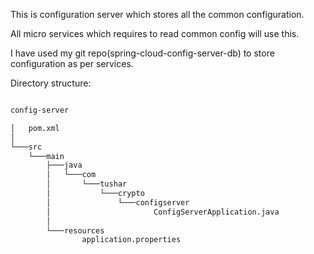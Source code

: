 This is configuration server which stores all the common configuration.

All micro services which requires to read common config will use this.

I have used my git repo(spring-cloud-config-server-db) to store configuration as per services.

Directory structure:

```bash

config-server

│   pom.xml
│
└───src
    └───main
        ├───java
        │   └───com
        │       └───tushar
        │           └───crypto
        │               └───configserver
        │                       ConfigServerApplication.java
        │
        └───resources
                application.properties

```
